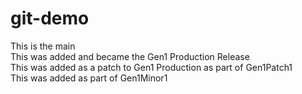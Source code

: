 # git-demo
This is the main  
This was added and became the Gen1 Production Release  
This was added as a patch to Gen1 Production as part of Gen1Patch1  
This was added as part of Gen1Minor1  

